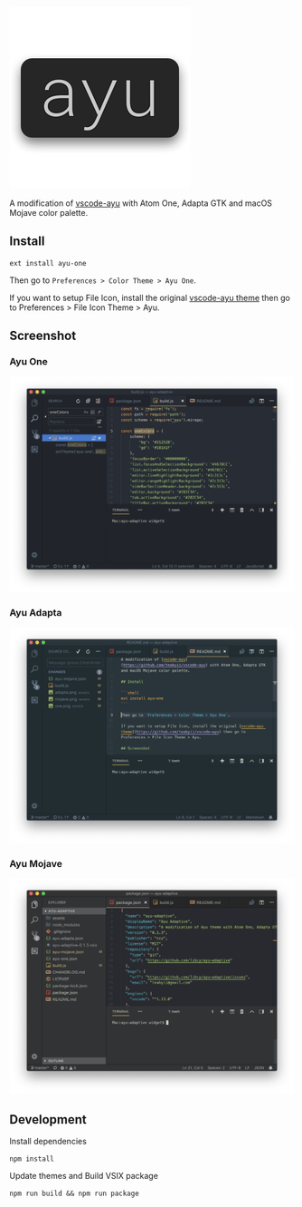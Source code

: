![ayu](assets/logo.png)

A modification of [vscode-ayu](https://marketplace.visualstudio.com/items?itemName=teabyii.ayu) with Atom One, Adapta GTK and macOS Mojave color palette.

## Install

```shell
ext install ayu-one
```

Then go to `Preferences > Color Theme > Ayu One`.

If you want to setup File Icon, install the original [vscode-ayu theme](https://marketplace.visualstudio.com/items?itemName=teabyii.ayu) then go to Preferences > File Icon Theme > Ayu.

## Screenshot

### Ayu One
![ayu-one](assets/one.png)

### Ayu Adapta
![ayu-adapta](assets/adapta.png)

### Ayu Mojave
![ayu-mojave](assets/mojave.png)

## Development

Install dependencies
```shell
npm install
```

Update themes and Build VSIX package
```shell
npm run build && npm run package
```
